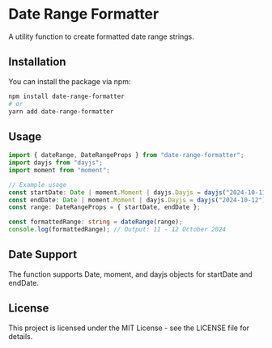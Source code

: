 # Date Range Formatter

A utility function to create formatted date range strings.

## Installation

You can install the package via npm:

```bash
npm install date-range-formatter
# or
yarn add date-range-formatter
```

## Usage

```typescript
import { dateRange, DateRangeProps } from "date-range-formatter";
import dayjs from "dayjs";
import moment from "moment";

// Example usage
const startDate: Date | moment.Moment | dayjs.Dayjs = dayjs("2024-10-11");
const endDate: Date | moment.Moment | dayjs.Dayjs = dayjs("2024-10-12");
const range: DateRangeProps = { startDate, endDate };

const formattedRange: string = dateRange(range);
console.log(formattedRange); // Output: 11 - 12 October 2024
```

## Date Support

The function supports Date, moment, and dayjs objects for startDate and endDate.

## License

This project is licensed under the MIT License - see the LICENSE file for details.
